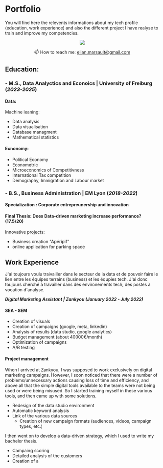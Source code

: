 # Portfolio

You will find here the relevents informations about my tech profile (education, work experience) and also the different project I have realyse to train and improve my competencies.

<p align='center'>
   <a href="[https://www.linkedin.com/in/elian-marsault-benichon-48a668173/">
       <img src="https://img.shields.io/badge/linkedin-%230077B5.svg?&style=for-the-badge&logo=linkedin&logoColor=white"/>
   </a>
   </a>
<p align='center'>
   📫 How to reach me: <a href='mailto:elian.marsault@gmail.com'>elian.marsault@gmail.com</a>
</p>

## Education:

### - M.S., Data Analyctics and Econoics	| University of Freiburg (_2023-2025_)

#### Data:
Machine leaning:
- Data analysis
- Data visualisation
- Database managment
- Mathematical statistics

#### Ecnonomy:
- Political Economy
- Econometric
- Microeconomics of Competitivness
- International Tax competition
- Demography, Immigration and Labour market

               
### - B.S., Business Administration | EM Lyon (_2018-2022_)

#### Specialization : Corporate entrepreunership and innovation
#### Final Thesis: Does Data-driven marketing increase performance? (17.5/20)

Innovative projects: 
- Business creation "Apéripif"
- online application for parking space


## Work Experience

J'ai toujours voulu traivailler dans le secteur de la data et de pouvoir faire le lien entre les équipes terrains (business) et les équpies tech. J'ai donc toujours cherché à travailler dans des environements tech, des postes à vocation d'analyse. 

***Digital Marketing Assistant | Zankyou (_January 2022 - July 2022_)***

#### SEA - SEM
- Creation of visuals 
- Creation of campaigns (google, meta, linkedin)
- Analysis of results (data studio, google analytics)
- Budget management (about 40000€/month) 
- Optimization of campaigns
- A/B testing

#### Project management
When I arrived at Zankyou, I was supposed to work exclusively on digital marketing campaigns. However, I soon noticed that there were a number of problems/unnecessary actions causing loss of time and efficiency, and above all that the simple digital tools available to the teams were not being used or were being misused. So I started training myself in these various tools, and then came up with some solutions. 

- Redesign of the data studio environment
- Automatic keyword analysis
- Link of the various data sources
  - Creation of new campaign formats (audiences, videos, campaign types, etc.)

I then went on to develop a data-driven strategy, which I used to write my bachelor thesis. 
- Campaing scoring
- Detailed analysis of the customers
- Creation of a 

